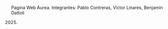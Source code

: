 Pagina Web Áurea.
Integrantes: Pablo Contreras, Victor Linares, Benjamín Dattoli

2025.
              
